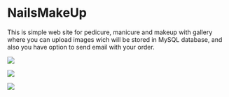 # NailsMakeUp

This is simple web site for pedicure, manicure and makeup with gallery where you can upload images wich will be stored in MySQL database, and also you have option to send email with your order.

![](imgshow/img1.png)

![](imgshow/img2.png)

![](imgshow/img3.png)
